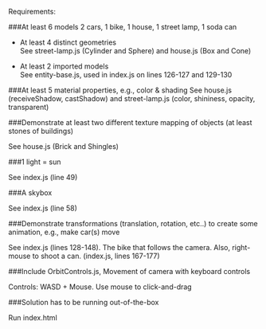 Requirements:

###At least 6 models
2 cars, 1 bike, 1 house, 1 street lamp, 1 soda can

- At least 4 distinct geometries  
  See street-lamp.js (Cylinder and Sphere) and house.js (Box and Cone)
 
- At least 2 imported models  
  See entity-base.js, used in index.js on lines 126-127 and 129-130

###At least 5 material properties, e.g., color & shading
See house.js (receiveShadow, castShadow) and street-lamp.js (color, shininess, opacity, transparent) 

###Demonstrate at least two different texture mapping of objects (at least stones of buildings)

See house.js (Brick and Shingles)

###1 light = sun

See index.js (line 49)

###A skybox 

See index.js (line 58)

###Demonstrate transformations (translation, rotation, etc..) to create some animation, e.g., make car(s) move

See index.js (lines 128-148). The bike that follows the camera.
Also, right-mouse to shoot a can. (index.js, lines 167-177) 

###Include OrbitControls.js, Movement of camera with keyboard controls 

Controls: WASD + Mouse. Use mouse to click-and-drag

###Solution has to be running out-of-the-box

Run index.html
